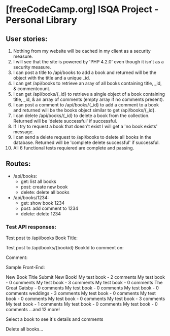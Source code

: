 # [freeCodeCamp.org] ISQA Project - Personal Library

## User stories:
1. Nothing from my website will be cached in my client as a security measure.
2. I will see that the site is powered by 'PHP 4.2.0' even though it isn't as a security measure.
3. I can post a title to /api/books to add a book and returned will be the object with the title and a unique _id.
4. I can get /api/books to retrieve an aray of all books containing title, _id, & commentcount.
5. I can get /api/books/{_id} to retrieve a single object of a book containing title, _id, & an array of comments (empty array if no comments present).
6. I can post a comment to /api/books/{_id} to add a comment to a book and returned will be the books object similar to get /api/books/{_id}.
7. I can delete /api/books/{_id} to delete a book from the collection. Returned will be 'delete successful' if successful.
8. If I try to request a book that doesn't exist I will get a 'no book exists' message.
9. I can send a delete request to /api/books to delete all books in the database. Returned will be 'complete delete successful' if successful.
10. All 6 functional tests requiered are complete and passing.

## Routes:
- /api/books:
  - get: list all books
  - post: create new book
  - delete: delete all books
- /api/books/1234:
  - get: show book 1234
  - post: add comment to 1234
  - delete: delete 1234
### Test API responses:
Test post to /api/books
Book Title:


Test post to /api/books/{bookid}
BookId to comment on:


Comment:


Sample Front-End:

New Book Title
  Submit New Book!
My test book - 2 comments
My test book - 0 comments
My test book - 3 comments
My test book - 0 comments
The Great Gatsby - 0 comments
My test book - 0 comments
My test book - 0 comments
weddings - 3 comments
My test book - 0 comments
My test book - 0 comments
My test book - 0 comments
My test book - 3 comments
My test book - 1 comments
My test book - 0 comments
My test book - 0 comments
...and 12 more!

Select a book to see it's details and comments

Delete all books...
